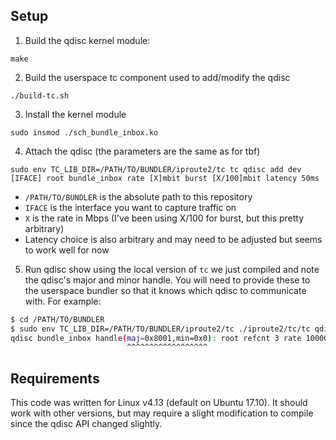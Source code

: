 ## Setup

1. Build the qdisc kernel module:

`make`

2. Build the userspace tc component used to add/modify the qdisc

`./build-tc.sh`

3. Install the kernel module

`sudo insmod ./sch_bundle_inbox.ko`

4. Attach the qdisc (the parameters are the same as for tbf)

`sudo env TC_LIB_DIR=/PATH/TO/BUNDLER/iproute2/tc tc qdisc add dev [IFACE] root bundle_inbox rate [X]mbit burst [X/100]mbit latency 50ms`

- `/PATH/TO/BUNDLER` is the absolute path to this repository
- `IFACE` is the interface you want to capture traffic on
- `X` is the rate in Mbps (I've been using X/100 for burst, but this pretty arbitrary)
- Latency choice is also arbitrary and may need to be adjusted but seems to work well for now

5. Run qdisc show using the local version of `tc` we just compiled and note the qdisc's major and minor handle. You will need to provide these to the userspace bundler so that it knows which qdisc to communicate with. For example:

```bash
$ cd /PATH/TO/BUNDLER
$ sudo env TC_LIB_DIR=/PATH/TO/BUNDLER/iproute2/tc ./iproute2/tc/tc qdisc show
qdisc bundle_inbox handle(maj=0x8001,min=0x0): root refcnt 3 rate 100000Kbit burst 131050b lat 50.0ms
                          ^^^^^^^^^^^^^^^^^^
```


## Requirements

This code was written for Linux v4.13 (default on Ubuntu 17.10). It should work with other versions,
but may require a slight modification to compile since the qdisc API changed slightly.
